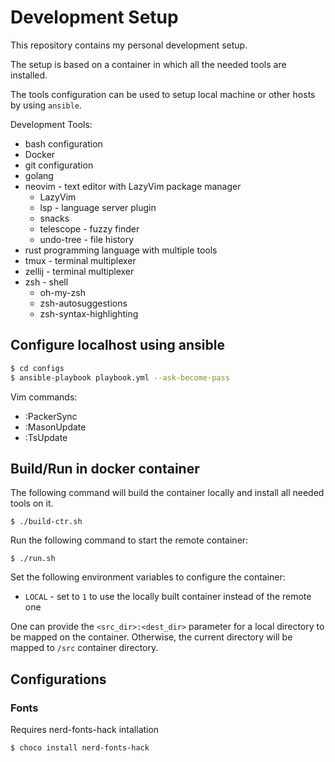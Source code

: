 # Development Setup

This repository contains my personal development setup.

The setup is based on a container in which all the needed
tools are installed.

The tools configuration can be used to setup local machine or other hosts by
using `ansible`.

Development Tools:
- bash configuration
- Docker
- git configuration
- golang
- neovim - text editor with LazyVim package manager
    - LazyVim
    - lsp        - language server plugin
    - snacks
    - telescope  - fuzzy finder
    - undo-tree  - file history
- rust programming language with multiple tools
- tmux - terminal multiplexer
- zellij - terminal multiplexer
- zsh - shell
    - oh-my-zsh
    - zsh-autosuggestions
    - zsh-syntax-highlighting

## Configure localhost using ansible

```bash
$ cd configs
$ ansible-playbook playbook.yml --ask-become-pass
```

Vim commands:
- :PackerSync
- :MasonUpdate
- :TsUpdate

## Build/Run in docker container

The following command will build the container locally and install all needed
tools on it.
```
$ ./build-ctr.sh
```

Run the following command to start the remote container:
```
$ ./run.sh
```

Set the following environment variables to configure the container:
- `LOCAL` - set to `1` to use the locally built container instead of the
  remote one

One can provide the `<src_dir>:<dest_dir>` parameter for a local
directory to be mapped on the container. Otherwise, the current directory
will be mapped to `/src` container directory.

## Configurations

### Fonts

Requires nerd-fonts-hack intallation

```powershell
$ choco install nerd-fonts-hack
```
